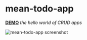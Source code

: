 mean-todo-app
=============
[**DEMO**](https://todo-mean-app.herokuapp.com/)
*the hello world of CRUD apps*

![mean-todo-app screenshot](http://i.imgur.com/oMRq7l5.jpg)

